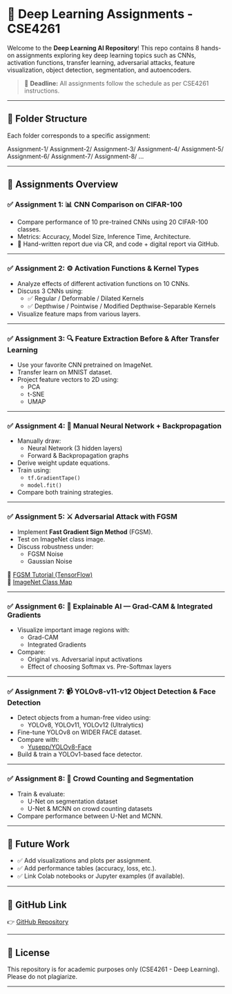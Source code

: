 # 🧠 Deep Learning Assignments - CSE4261

Welcome to the **Deep Learning AI Repository**! This repo contains 8 hands-on assignments exploring key deep learning topics such as CNNs, activation functions, transfer learning, adversarial attacks, feature visualization, object detection, segmentation, and autoencoders.

> 📅 **Deadline:** All assignments follow the schedule as per CSE4261 instructions.

---

## 📁 Folder Structure

Each folder corresponds to a specific assignment:

Assignment-1/
Assignment-2/
Assignment-3/
Assignment-4/
Assignment-5/
Assignment-6/
Assignment-7/
Assignment-8/
...


---

## 📌 Assignments Overview

### ✅ Assignment 1: 📊 CNN Comparison on CIFAR-100
- Compare performance of 10 pre-trained CNNs using 20 CIFAR-100 classes.
- Metrics: Accuracy, Model Size, Inference Time, Architecture.
- 📄 Hand-written report due via CR, and code + digital report via GitHub.

---

### ✅ Assignment 2: ⚙️ Activation Functions & Kernel Types
- Analyze effects of different activation functions on 10 CNNs.
- Discuss 3 CNNs using:
  - ✅ Regular / Deformable / Dilated Kernels
  - ✅ Depthwise / Pointwise / Modified Depthwise-Separable Kernels
- Visualize feature maps from various layers.

---

### ✅ Assignment 3: 🔍 Feature Extraction Before & After Transfer Learning
- Use your favorite CNN pretrained on ImageNet.
- Transfer learn on MNIST dataset.
- Project feature vectors to 2D using:
  - PCA
  - t-SNE
  - UMAP

---

### ✅ Assignment 4: 🧮 Manual Neural Network + Backpropagation
- Manually draw:
  - Neural Network (3 hidden layers)
  - Forward & Backpropagation graphs
- Derive weight update equations.
- Train using:
  - `tf.GradientTape()`
  - `model.fit()`
- Compare both training strategies.

---

### ✅ Assignment 5: ⚔️ Adversarial Attack with FGSM
- Implement **Fast Gradient Sign Method** (FGSM).
- Test on ImageNet class image.
- Discuss robustness under:
  - FGSM Noise
  - Gaussian Noise

🔗 [FGSM Tutorial (TensorFlow)](https://www.tensorflow.org/tutorials/generative/adversarial_fgsm)  
🔗 [ImageNet Class Map](https://deeplearning.cms.waikato.ac.nz/user-guide/class-maps/IMAGENET/)

---

### ✅ Assignment 6: 🔦 Explainable AI — Grad-CAM & Integrated Gradients
- Visualize important image regions with:
  - Grad-CAM
  - Integrated Gradients
- Compare:
  - Original vs. Adversarial input activations
  - Effect of choosing Softmax vs. Pre-Softmax layers

---

### ✅ Assignment 7: 📹 YOLOv8-v11-v12 Object Detection & Face Detection
- Detect objects from a human-free video using:
  - YOLOv8, YOLOv11, YOLOv12 (Ultralytics)
- Fine-tune YOLOv8 on WIDER FACE dataset.
- Compare with:
  - [Yusepp/YOLOv8-Face](https://github.com/Yusepp/YOLOv8-Face)
- Build & train a YOLOv1-based face detector.

---

### ✅ Assignment 8: 👥 Crowd Counting and Segmentation
- Train & evaluate:
  - U-Net on segmentation dataset
  - U-Net & MCNN on crowd counting datasets
- Compare performance between U-Net and MCNN.

---

## 🚧 Future Work

- ✅ Add visualizations and plots per assignment.
- ✅ Add performance tables (accuracy, loss, etc.).
- ✅ Link Colab notebooks or Jupyter examples (if available).

---

## 🔗 GitHub Link

👉 [GitHub Repository](https://github.com/Arif111866/Deep-Learning-AI.git)

---

## 🤝 License

This repository is for academic purposes only (CSE4261 - Deep Learning). Please do not plagiarize.

---
